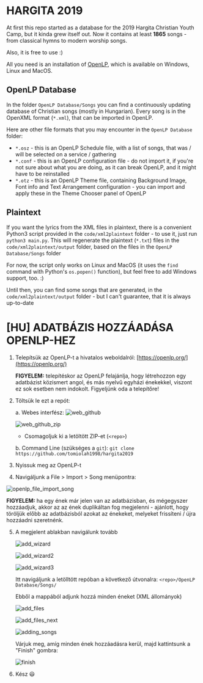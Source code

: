 # HARGITA 2019

At first this repo started as a database for the 2019 Hargita Christian Youth Camp, but it kinda grew itself out. Now it contains at least **1865** songs - from classical hymns to modern worship songs.

Also, it is free to use :)

All you need is an installation of [OpenLP](https://openlp.org/), which is available on Windows, Linux and MacOS.

## OpenLP Database

In the folder `OpenLP Database/Songs` you can find a continuously updating database of Christian songs (mostly in Hungarian). Every song is in the OpenXML format (`*.xml`), that can be imported in OpenLP.

Here are other file formats that you may encounter in the `OpenLP Database` folder:
- `*.osz` - this is an OpenLP Schedule file, with a list of songs, that was / will be selected on a service / gathering
- `*.conf` - this is an OpenLP configuration file - do not import it, if you're not sure about what you are doing, as it can break OpenLP, and it might have to be reinstalled
- `*.otz` - this is an OpenLP Theme file, containing Background Image, Font info and Text Arrangement configuration - you can import and apply these in the Theme Chooser panel of OpenLP

## Plaintext

If you want the lyrics from the XML files in plaintext, there is a convenient Python3 script provided in the `code/xml2plaintext` folder - to use it, just run `python3 main.py`. This will regenerate the plaintext (`*.txt`) files in the `code/xml2plaintext/output` folder, based on the files in the `OpenLP Database/Songs` folder

For now, the script only works on Linux and MacOS (it uses the `find` command with Python's `os.popen()` function), but feel free to add Windows support, too. :)

Until then, you can find some songs that are generated, in the `code/xml2plaintext/output` folder - but I can't guarantee, that it is always up-to-date

# [HU] ADATBÁZIS HOZZÁADÁSA OPENLP-HEZ

1. Telepítsük az OpenLP-t a hivatalos weboldalról: [https://openlp.org/](https://openlp.org/)

    **FIGYELEM:** telepítéskor az OpenLP felajánlja, hogy létrehozzon egy adatbázist közismert angol, és más nyelvű egyházi énekekkel, viszont ez sok esetben nem indokolt. Figyeljünk oda a telepítőre!

2. Töltsük le ezt a repót:

    a. Webes interfész:
      ![web_github](media/web_github.png)

      ![web_github_zip](media/web_github_zip.png)

      - Csomagoljuk ki a letöltött ZIP-et (`<repo>`)

    b. Command Line (szükséges a `git`):
      `git clone https://github.com/tomiolah1998/hargita2019`

3. Nyissuk meg az OpenLP-t

4. Navigáljunk a File > Import > Song menüpontra:

![openlp_file_import_song](media/openlp_file_import_song.png)

  **FIGYELEM:** ha egy ének már jelen van az adatbázisban, és mégegyszer hozzáadjuk, akkor az az ének duplikáltan fog megjelenni - ajánlott, hogy töröljük előbb az adatbázisból azokat az énekeket, melyeket frissíteni / újra hozzáadni szeretnénk.

5. A megjelent ablakban navigálunk tovább

    ![add_wizard](media/add_wizard.png)

    ![add_wizard2](media/add_wizard2.png)

    ![add_wizard3](media/add_wizard3.png)

    Itt navigáljunk a letölltött repóban a következő útvonalra:
    `<repo>/OpenLP Database/Songs/`

    Ebből a mappából adjunk hozzá minden éneket (XML állományok)

    ![add_files](media/add_files.png)

    ![add_files_next](media/add_files_next.png)

    ![adding_songs](media/adding_songs.png)

    Várjuk meg, amíg minden ének hozzáadásra kerül, majd kattintsunk a "Finish" gombra:

    ![finish](media/finish.png)

6. Kész 😃
